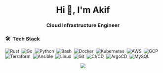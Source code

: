 <h1 align="center">Hi 👋, I'm Akif</h1>
<h3 align="center">Cloud Infrastructure Engineer</h3>

### 🛠 &nbsp;Tech Stack

![Rust](https://img.shields.io/badge/-Rust-05122A?style=flat&logo=rust)&nbsp;
![Go](https://img.shields.io/badge/-Go-05122A?style=flat&logo=go)&nbsp;
![Python](https://img.shields.io/badge/-Python-05122A?style=flat&logo=python)&nbsp;
![Bash](https://img.shields.io/badge/-Bash-05122A?style=flat&logo=gnu-bash)&nbsp;
![Docker](https://img.shields.io/badge/-Docker-05122A?style=flat&logo=docker)&nbsp;
![Kubernetes](https://img.shields.io/badge/-Kubernetes-05122A?style=flat&logo=kubernetes)&nbsp;
![AWS](https://img.shields.io/badge/-AWS-05122A?style=flat&logo=amazon-aws)&nbsp;
![GCP](https://img.shields.io/badge/Google%20Cloud-05122A?style=flat&logo=google-cloud)&nbsp;
![Terraform](https://img.shields.io/badge/-Terraform-05122A?style=flat&logo=terraform)&nbsp;
![Ansible](https://img.shields.io/badge/-Ansible-05122A?style=flat&logo=ansible)&nbsp;
![Linux](https://img.shields.io/badge/-GNU/Linux-05122A?style=flat&logo=linux)&nbsp;
![Git](https://img.shields.io/badge/-Git-05122A?style=flat&logo=git)&nbsp;
![CI/CD](https://img.shields.io/badge/-CI/CD-05122A?style=flat&logo=gitlab)&nbsp;
![ArgoCD](https://img.shields.io/badge/-ArgoCD-05122A?style=flat&logo=argo)&nbsp;
![MySQL](https://img.shields.io/badge/-MySQL-05122A?style=flat&logo=mysql)&nbsp;

<p align="center">
<a href="https://linkedin.com/in/akiffeyzioglu"><img src="https://img.shields.io/badge/linkedin-0077B5.svg?style=for-the-badge&logo=linkedin&logoColor=white"/></a>
</p>

